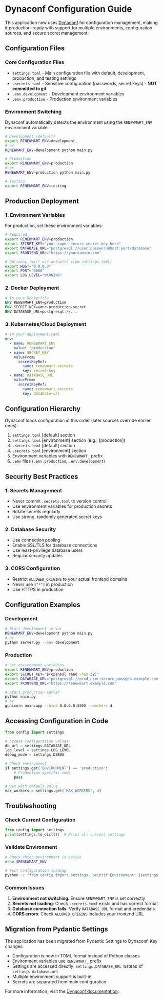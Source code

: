 # Dynaconf Configuration Guide

This application now uses [Dynaconf](https://www.dynaconf.com/) for configuration management, making it production-ready with support for multiple environments, configuration sources, and secure secret management.

## Configuration Files

### Core Configuration Files
- `settings.toml` - Main configuration file with default, development, production, and testing settings
- `.secrets.toml` - Sensitive configuration (passwords, secret keys) - **NOT committed to git**
- `.env.development` - Development environment variables
- `.env.production` - Production environment variables

### Environment Switching

Dynaconf automatically detects the environment using the `RENEWMART_ENV` environment variable:

```bash
# Development (default)
export RENEWMART_ENV=development
# or
RENEWMART_ENV=development python main.py

# Production
export RENEWMART_ENV=production
# or
RENEWMART_ENV=production python main.py

# Testing
export RENEWMART_ENV=testing
```

## Production Deployment

### 1. Environment Variables
For production, set these environment variables:

```bash
# Required
export RENEWMART_ENV=production
export SECRET_KEY="your-super-secure-secret-key-here"
export DATABASE_URL="postgresql://user:password@host:port/database"
export FRONTEND_URL="https://yourdomain.com"

# Optional (will use defaults from settings.toml)
export HOST="0.0.0.0"
export PORT="8000"
export LOG_LEVEL="WARNING"
```

### 2. Docker Deployment
```dockerfile
# In your Dockerfile
ENV RENEWMART_ENV=production
ENV SECRET_KEY=your-production-secret
ENV DATABASE_URL=postgresql://...
```

### 3. Kubernetes/Cloud Deployment
```yaml
# In your deployment.yaml
env:
  - name: RENEWMART_ENV
    value: "production"
  - name: SECRET_KEY
    valueFrom:
      secretKeyRef:
        name: renewmart-secrets
        key: secret-key
  - name: DATABASE_URL
    valueFrom:
      secretKeyRef:
        name: renewmart-secrets
        key: database-url
```

## Configuration Hierarchy

Dynaconf loads configuration in this order (later sources override earlier ones):

1. `settings.toml` [default] section
2. `settings.toml` [environment] section (e.g., [production])
3. `.secrets.toml` [default] section
4. `.secrets.toml` [environment] section
5. Environment variables with `RENEWMART_` prefix
6. `.env` files (`.env.production`, `.env.development`)

## Security Best Practices

### 1. Secrets Management
- Never commit `.secrets.toml` to version control
- Use environment variables for production secrets
- Rotate secrets regularly
- Use strong, randomly generated secret keys

### 2. Database Security
- Use connection pooling
- Enable SSL/TLS for database connections
- Use least-privilege database users
- Regular security updates

### 3. CORS Configuration
- Restrict `ALLOWED_ORIGINS` to your actual frontend domains
- Never use `["*"]` in production
- Use HTTPS in production

## Configuration Examples

### Development
```bash
# Start development server
RENEWMART_ENV=development python main.py
# or
python server.py --env development
```

### Production
```bash
# Set environment variables
export RENEWMART_ENV=production
export SECRET_KEY="$(openssl rand -hex 32)"
export DATABASE_URL="postgresql://prod_user:secure_pass@db.example.com:5432/renewmart"
export FRONTEND_URL="https://renewmart.example.com"

# Start production server
python main.py
# or
gunicorn main:app --bind 0.0.0.0:8000 --workers 4
```

## Accessing Configuration in Code

```python
from config import settings

# Access configuration values
db_url = settings.DATABASE_URL
log_level = settings.LOG_LEVEL
debug_mode = settings.DEBUG

# Check environment
if settings.get('ENVIRONMENT') == 'production':
    # Production-specific code
    pass

# Get with default value
max_workers = settings.get('MAX_WORKERS', 4)
```

## Troubleshooting

### Check Current Configuration
```python
from config import settings
print(settings.to_dict())  # Print all current settings
```

### Validate Environment
```bash
# Check which environment is active
echo $RENEWMART_ENV

# Test configuration loading
python -c "from config import settings; print(f'Environment: {settings.get(\"ENVIRONMENT\")}, Debug: {settings.DEBUG}')"
```

### Common Issues
1. **Environment not switching**: Ensure `RENEWMART_ENV` is set correctly
2. **Secrets not loading**: Check `.secrets.toml` exists and has correct format
3. **Database connection fails**: Verify `DATABASE_URL` format and credentials
4. **CORS errors**: Check `ALLOWED_ORIGINS` includes your frontend URL

## Migration from Pydantic Settings

The application has been migrated from Pydantic Settings to Dynaconf. Key changes:

- Configuration is now in TOML format instead of Python classes
- Environment variables use `RENEWMART_` prefix
- Settings are accessed directly: `settings.DATABASE_URL` instead of `settings.database.url`
- Multiple environment support is built-in
- Secrets are separated from main configuration

For more information, visit the [Dynaconf documentation](https://www.dynaconf.com/).